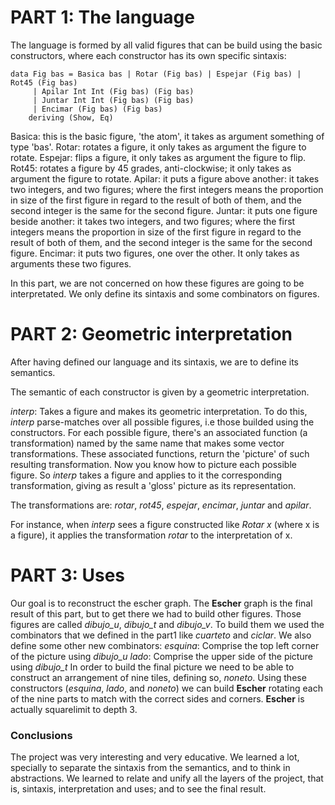 # **PART 1: The language**

The language is formed by all valid figures that can be build using the basic constructors, where each constructor has its own specific sintaxis:

    data Fig bas = Basica bas | Rotar (Fig bas) | Espejar (Fig bas) | Rot45 (Fig bas)
         | Apilar Int Int (Fig bas) (Fig bas)
         | Juntar Int Int (Fig bas) (Fig bas)
         | Encimar (Fig bas) (Fig bas)
        deriving (Show, Eq)

Basica: this is the basic figure, 'the atom', it takes as argument something of type 'bas'.
Rotar: rotates a figure, it only takes as argument the figure to rotate.
Espejar: flips a figure, it only takes as argument the figure to flip.
Rot45: rotates a figure by 45 grades, anti-clockwise; it only takes as argument the figure to rotate.
Apilar: it puts a figure above another: it takes two integers, and two figures; where the first integers means the proportion in size of the first figure in regard to the result of both of them, and the second integer is the same for the second figure.
Juntar: it puts one figure beside another: it takes two integers, and two figures; where the first integers means the proportion in size of the first figure in regard to the result of both of them, and the second integer is the same for the second figure.
Encimar: it puts two figures, one over the other. It only takes as arguments these two figures.

In this part, we are not concerned on how these figures are going to be interpretated. We only define its sintaxis and some combinators on figures.

# **PART 2: Geometric interpretation**

After having defined our language and its sintaxis, we are to define its semantics.

The semantic of each constructor is given by a geometric interpretation.

*interp*:
Takes a figure and makes its geometric interpretation. To do this, *interp* parse-matches over all possible figures, i.e those builded using the constructors.
For each possible figure, there's an associated function (a transformation) named by the same name that makes some vector transformations. These associated functions, return the 'picture' of such resulting transformation. 
Now you know how to picture each possible figure. So *interp* takes a figure and applies to it the corresponding transformation, giving as result a 'gloss' picture as its representation.

The transformations are: *rotar*, *rot45*, *espejar*, *encimar*, *juntar* and *apilar*.

For instance, when *interp* sees a figure constructed like *Rotar x* (where x is a figure), it applies the transformation *rotar* to the interpretation of x.

# **PART 3: Uses**

Our goal is to reconstruct the escher graph. The **Escher** graph is the final result of this part, but to get there we had to build other figures.
Those figures are called *dibujo_u*, *dibujo_t* and *dibujo_v*. To build them we used the combinators that we defined in the part1 like *cuarteto* and *ciclar*.
We also define some other new combinators: 
*esquina*: Comprise the top left corner of the picture using *dibujo_u*
*lado*: Comprise the upper side of the picture using *dibujo_t*
In order to build the final picture we need to be able to construct an arrangement of nine tiles, defining so, *noneto*.
Using these constructors (*esquina*, *lado*, and *noneto*) we can build **Escher** rotating each of the nine parts to match with the correct sides and corners.
**Escher** is actually squarelimit to depth 3.

### **Conclusions**

The project was very interesting and very educative. We learned a lot, specially to separate the sintaxis from the semantics, and to think in abstractions. We learned to relate and unify all the layers of the project, that is, sintaxis, interpretation and uses; and to see the final result.















